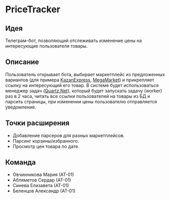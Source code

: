 # PriceTracker

## Идея

Телеграм-бот, позволяющий отслеживать изменение цены на интересующие пользователя товары.

## Описание

Пользователь открывает бота, выбирает маркетплейс из предложенных вариантов (для примера <a href="https://kazanexpress.ru/" target="_blank" rel="noopener noreferrer">KazanExpress</a>, <a href="https://megamarket.ru/" target="_blank" rel="noopener noreferrer">MegaMarket</a>) и прикрепляет ссылку на интересующий его товар.
В системе будет использоваться менеджер задач (<a href="https://www.quartz-scheduler.net/" target="_blank" rel="noopener noreferrer">Quartz.Net</a>), который будет запускать задачу (worker) раз в 2 часа, читать все ссылки пользователей на товары из БД и парсить страницы, при изменении цены пользователю отправляется уведомление.


## Точки расширения

- Добавление парсеров для разных маркетплейсов.
- Парсинг корзины/избранного.
- Просмотр цен товара по дате.

## Команда
- Овчинникова Мария (АТ-01)
- Абляметов Сердар (АТ-01)
- Синева Елизавета (АТ-01)
- Беленцов Александр (АТ-01)

